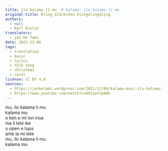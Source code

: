 ```yaml
---
title: ilo kalama li mu  # kalama: ilo kalama li mu
original-title: Kling Glöckchen klingelingeling
authors:
  - null
  - Karl Enslin
translators:
  - jan Ke Tami
date: 2021-12-06
tags:
  - translation
  - music
  - lyrics
  - folk song
  - christmas
  - carol
license: CC BY 4.0
sources:
  - https://janketami.wordpress.com/2021/12/06/kalama-musi-ilo-kalama-li-mu/
  - https://www.youtube.com/watch?v=Ah2qsFxpkWs
---
```


mu, ilo kalama li mu  \
kalama mu  \
o ken e mi lon insa  \
ma li lete ike  \
o open e lupa  \
ante la mi lete  \
mu, ilo kalama li mu  \
kalama mu
